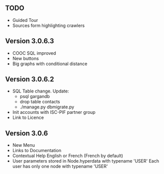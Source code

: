 ## TODO
* Guided Tour
* Sources form highlighting crawlers

## Version 3.0.6.3
* COOC SQL improved
* New buttons
* Big graphs with conditional distance

## Version 3.0.6.2
* SQL Table change. Update:
    * psql gargandb
    * drop table contacts
    * ./manage.py dbmigrate.py
* Init accounts with ISC-PIF partner group
* Link to Licence

## Version 3.0.6
* New Menu
* Links to Documentation
* Contextual Help English or French (French by default)
* User parameters stored in Node.hyperdata with typename 'USER'
  Each user has only one node with typename 'USER'
